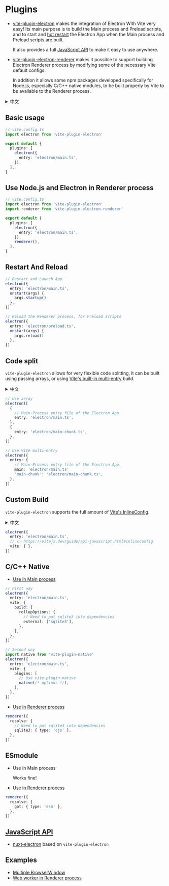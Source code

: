 # Plugins

- [vite-plugin-electron](https://github.com/electron-vite/vite-plugin-electron) makes the integration of Electron With Vite very easy! Its main purpose is to build the Main process and Preload scripts, and to start and [hot restart](/guide/features.html#hot-restart) the Electron App when the Main process and Preload scripts are built.

  It also provides a full [JavaScript API](https://github.com/electron-vite/vite-plugin-electron#javascript-api) to make it easy to use anywhere.

- [vite-plugin-electron-renderer](https://github.com/electron-vite/vite-plugin-electron-renderer) makes it possible to support building Electron Renderer process by modifying some of the necessary Vite default configs.

  In addition it allows some npm packages developed specifically for Node.js, especially C/C++ native modules, to be built properly by Vite to be available to the Renderer process.

<details>
  <summary>中文</summary>
  <ul>
  <li>
    <p><a target="_blank" href="https://github.com/electron-vite">vite-plugin-electron</a> 使得 Electron 与 Vite 的集成变得十分简单！它的主要作用是构建主进程与预加载脚本，并且当主进程与预加载脚本构建完成时启动、<a href="/guide/features.html#hot-restart">热重启</a> Electron App。</p>
    <p>除此之外它还提供全量的 <a target="_blank" href="https://github.com/electron-vite/vite-plugin-electron#javascript-api">JavaScript API</a> 可以很方便的在任何地方使用它。</p>
  </li>
  <li>
    <p><a target="_blank" href="https://github.com/electron-vite/vite-plugin-electron-renderer">vite-plugin-electron-renderer</a> 通过修改一些必要的 Vite 的默认配置使其能够支持构建 Electron 渲染进程。</p>
    <p>此外它使得一些专门为 Node.js 开发的 npm 包尤其是 C/C++ 本地模块，可以被 Vite 正确构建以提供给渲染进程使用。</p>
  </li>
  </ul>
</details>

## Basic usage

```ts
// vite.config.ts
import electron from 'vite-plugin-electron'

export default {
  plugins: [
    electron({
      entry: 'electron/main.ts',
    }),
  ],
}
```

## Use Node.js and Electron in Renderer process

```ts
// vite.config.ts
import electron from 'vite-plugin-electron'
import renderer from 'vite-plugin-electron-renderer'

export default {
  plugins: [
    electron({
      entry: 'electron/main.ts',
    }),
    renderer(),
  ],
}
```

## Restart And Reload

```ts
// Restart and Launch App
electron({
  entry: 'electron/main.ts',
  onstart(args) {
    args.startup()
  },
})

// Reload the Renderer process, for Preload scripts
electron({
  entry: 'electron/preload.ts',
  onstart(args) {
    args.reload()
  },
})
```


## Code split

`vite-plugin-electron` allows for very flexible code splitting, it can be built using passing arrays, or using [Vite's built-in multi-entry](https://vitejs.dev/config/build-options.html#build-lib) build.

<details>
  <summary>中文</summary>
  <p><code>vite-plugin-electron</code> 可以进行十分灵活的代码拆分，它可以使用传递数组的形式构建，或者使用 <a target="_blank" href="https://vitejs.dev/config/build-options.html#build-lib">Vite 内置的多入口</a> 构建。</p>
</details>

```ts
// Use array
electron([
  {
    // Main-Process entry file of the Electron App.
    entry: 'electron/main.ts',
  },
  {
    entry: 'electron/main-chunk.ts',
  },
])

// Use Vite multi-entry
electron({
  entry: {
    // Main-Process entry file of the Electron App.
    main: 'electron/main.ts'
    'main-chunk': 'electron/main-chunk.ts',
  },
})
```

## Custom Build

`vite-plugin-electron` supports the full amount of [Vite's InlineConfig](https://vitejs.dev/guide/api-javascript.html#inlineconfig).

<details>
  <summary>中文</summary>
  <p><code>vite-plugin-electron</code> 支持全量的 <a target="_blank" href="https://vitejs.dev/guide/api-javascript.html#inlineconfig">Vite 配置</a>。</p>
</details>

```ts
electron({
  entry: 'electron/main.ts',
  // 👉 https://vitejs.dev/guide/api-javascript.html#inlineconfig
  vite: { },
})
```

## C/C++ Native

- [Use in Main process](https://github.com/electron-vite/vite-plugin-electron#cc-native)

```ts
// First way
electron({
  entry: 'electron/main.ts',
  vite: {
    build: {
      rollupOptions: {
        // Need to put sqlite3 into dependencies
        external: ['sqlite3'],
      },
    },
  },
})

// Second way
import native from 'vite-plugin-native'
electron({
  entry: 'electron/main.ts',
  vite: {
    plugins: [
      // Use vite-plugin-native
      native(/* options */),
    ],
  },
})
```

- [Use in Renderer process](https://github.com/electron-vite/vite-plugin-electron-renderer/blob/v0.14.5/examples/quick-start/vite.config.ts#L11-L14)

```ts
renderer({
  resolve: {
    // Need to put sqlite3 into dependencies
    sqlite3: { type: 'cjs' },
  },
})
```

## ESmodule

- Use in Main process

  Works fine!

- [Use in Renderer process](https://github.com/electron-vite/vite-plugin-electron-renderer/blob/v0.14.5/examples/quick-start/vite.config.ts#L11-L14)

```ts
renderer({
  resolve: {
    got: { type: 'esm' },
  },
})
```

## [JavaScript API](https://github.com/electron-vite/vite-plugin-electron#javascript-api)

- [nuxt-electron](https://github.com/caoxiemeihao/nuxt-electron) based on `vite-plugin-electron`

## Examples

- [Multiple BrowserWindow](https://github.com/electron-vite/vite-plugin-electron/tree/v0.12.0/examples/multiple-window)
- [Web worker in Renderer process](https://github.com/electron-vite/vite-plugin-electron-renderer/tree/v0.14.5/examples/worker)
